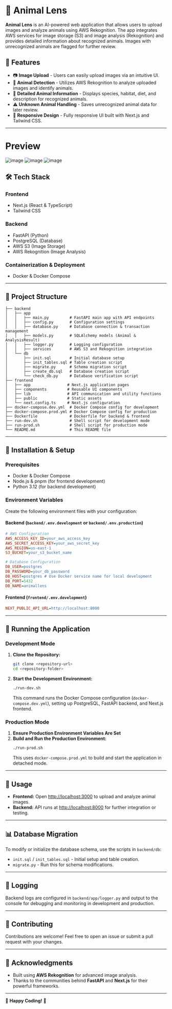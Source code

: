# 🦁 Animal Lens

**Animal Lens** is an AI-powered web application that allows users to upload images and analyze animals using AWS Rekognition. The app integrates AWS services for image storage (S3) and image analysis (Rekognition) and provides detailed information about recognized animals. Images with unrecognized animals are flagged for further review.

## 🚀 Features

- 📷 **Image Upload** - Users can easily upload images via an intuitive UI.
- 🧠 **Animal Detection** - Utilizes AWS Rekognition to analyze uploaded images and identify animals.
- 📖 **Detailed Animal Information** - Displays species, habitat, diet, and description for recognized animals.
- ⚠ **Unknown Animal Handling** - Saves unrecognized animal data for later review.
- 📱 **Responsive Design** - Fully responsive UI built with Next.js and Tailwind CSS.

---

# **Preview**
![image](https://github.com/user-attachments/assets/df5eef92-baba-4e6c-8baa-8d3bf0526fc3)
![image](https://github.com/user-attachments/assets/2d11638d-3b8f-49da-a12f-9bbe499efe5c)
![image](https://github.com/user-attachments/assets/d9ef2b3d-f767-424e-a805-f9f719d145b3)


## 🛠 Tech Stack

### **Frontend**
- Next.js (React & TypeScript)
- Tailwind CSS

### **Backend**
- FastAPI (Python)
- PostgreSQL (Database)
- AWS S3 (Image Storage)
- AWS Rekognition (Image Analysis)

### **Containerization & Deployment**
- Docker & Docker Compose

---

## 📂 Project Structure

```plaintext
├── backend
│   ├── app
│   │   ├── main.py         # FastAPI main app with API endpoints
│   │   ├── config.py       # Configuration settings
│   │   ├── database.py     # Database connection & transaction management
│   │   ├── models.py       # SQLAlchemy models (Animal & AnalysisResult)
│   │   ├── logger.py       # Logging configuration
│   │   ├── services        # AWS S3 and Rekognition integration
│   └── db
│       ├── init.sql        # Initial database setup
│       ├── init_tables.sql # Table creation script
│       ├── migrate.py      # Schema migration script
│       ├── create_db.sql   # Database creation script
│       └── check_db.py     # Database verification script
├── frontend
│   ├── app                # Next.js application pages
│   ├── components         # Reusable UI components
│   ├── lib                # API communication and utility functions
│   ├── public             # Static assets
│   └── next.config.ts     # Next.js configuration
├── docker-compose.dev.yml  # Docker Compose config for development
├── docker-compose.prod.yml # Docker Compose config for production
├── Dockerfile              # Dockerfile for backend & frontend
├── run-dev.sh              # Shell script for development mode
├── run-prod.sh             # Shell script for production mode
└── README.md               # This README file
```

---

## 🔧 Installation & Setup

### **Prerequisites**
- Docker & Docker Compose
- Node.js & pnpm (for frontend development)
- Python 3.12 (for backend development)

### **Environment Variables**

Create the following environment files with your configuration:

#### **Backend** (`backend/.env.development` or `backend/.env.production`)

```ini
# AWS Configuration
AWS_ACCESS_KEY_ID=your_aws_access_key
AWS_SECRET_ACCESS_KEY=your_aws_secret_key
AWS_REGION=us-east-1
S3_BUCKET=your_s3_bucket_name

# Database Configuration
DB_USER=postgres
DB_PASSWORD=your_db_password
DB_HOST=postgres # Use Docker service name for local development
DB_PORT=5432
DB_NAME=animallens
```

#### **Frontend** (`frontend/.env.development`)

```ini
NEXT_PUBLIC_API_URL=http://localhost:8000
```

---

## 🚀 Running the Application

### **Development Mode**

1. **Clone the Repository:**
   ```bash
   git clone <repository-url>
   cd <repository-folder>
   ```

2. **Start the Development Environment:**
   ```bash
   ./run-dev.sh
   ```
   This command runs the Docker Compose configuration (`docker-compose.dev.yml`), setting up PostgreSQL, FastAPI backend, and Next.js frontend.

### **Production Mode**

1. **Ensure Production Environment Variables Are Set**
2. **Build and Run the Production Environment:**
   ```bash
   ./run-prod.sh
   ```
   This uses `docker-compose.prod.yml` to build and start the application in detached mode.

---

## 🎯 Usage

- **Frontend:**
  Open [http://localhost:3000](http://localhost:3000) to upload and analyze animal images.
- **Backend:**
  API runs at [http://localhost:8000](http://localhost:8000) for further integration or testing.

---

## 📊 Database Migration

To modify or initialize the database schema, use the scripts in `backend/db`:

- `init.sql` / `init_tables.sql` - Initial setup and table creation.
- `migrate.py` - Run this for schema modifications.

---

## 📜 Logging

Backend logs are configured in `backend/app/logger.py` and output to the console for debugging and monitoring in development and production.

---

## 🤝 Contributing

Contributions are welcome! Feel free to open an issue or submit a pull request with your changes.

---

## 🙌 Acknowledgments

- Built using **AWS Rekognition** for advanced image analysis.
- Thanks to the communities behind **FastAPI** and **Next.js** for their powerful frameworks.

---

🚀 **Happy Coding!** 🎉

